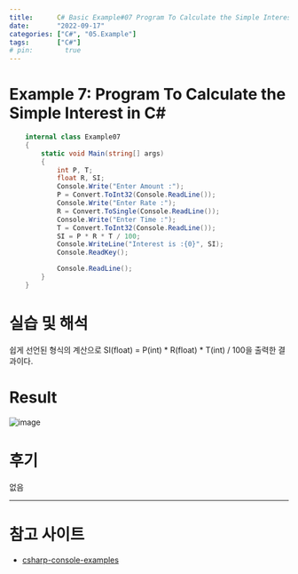```yaml
---
title:      C# Basic Example#07 Program To Calculate the Simple Interest in C#
date:       "2022-09-17"
categories: ["C#", "05.Example"]
tags:       ["C#"]
# pin:        true
---
```


# Example 7: Program To Calculate the Simple Interest in C#
```c#
    internal class Example07
    {
        static void Main(string[] args)
        {
            int P, T;
            float R, SI;
            Console.Write("Enter Amount :");
            P = Convert.ToInt32(Console.ReadLine());
            Console.Write("Enter Rate :");
            R = Convert.ToSingle(Console.ReadLine());
            Console.Write("Enter Time :");
            T = Convert.ToInt32(Console.ReadLine());
            SI = P * R * T / 100;
            Console.WriteLine("Interest is :{0}", SI);
            Console.ReadKey();

            Console.ReadLine();
        }
    }
```

# 실습 및 해석
쉽게 선언된 형식의 계산으로 SI(float) = P(int) * R(float) * T(int) / 100을 출력한 결과이다.

# Result
![image](https://user-images.githubusercontent.com/85896566/190847916-4ea3c600-38cc-45fd-9085-93e7336387e4.png)

# 후기
없음

---

# 참고 사이트
- [csharp-console-examples](https://www.csharp-console-examples.com/csharp-console/c-console-examples/)